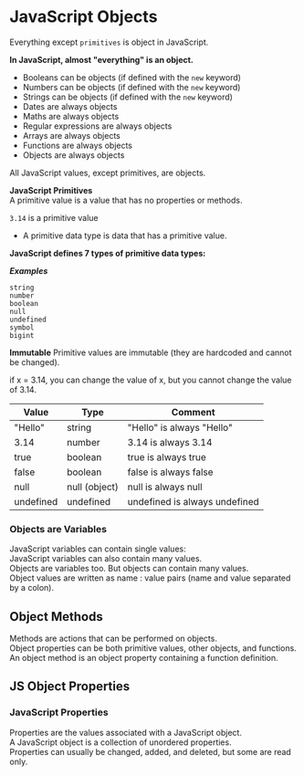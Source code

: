 # JavaScript Objects

Everything except `primitives` is object in JavaScript.

**In JavaScript, almost "everything" is an object.**

- Booleans can be objects (if defined with the `new` keyword)
- Numbers can be objects (if defined with the `new` keyword)
- Strings can be objects (if defined with the `new` keyword)
- Dates are always objects
- Maths are always objects
- Regular expressions are always objects
- Arrays are always objects
- Functions are always objects
- Objects are always objects

All JavaScript values, except primitives, are objects.

**JavaScript Primitives**  
A primitive value is a value that has no properties or methods.

`3.14` is a primitive value

- A primitive data type is data that has a primitive value.

**JavaScript defines 7 types of primitive data types:**

***Examples***
```
string
number
boolean
null
undefined
symbol
bigint
```

**Immutable**
Primitive values are immutable (they are hardcoded and cannot be changed).

if x = 3.14, you can change the value of x, but you cannot change the value of 3.14.

Value | Type | Comment
--- | --- | --- |
"Hello" | string | "Hello" is always "Hello"
3.14 | number | 3.14 is always 3.14
true | boolean | true is always true
false | boolean | false is always false
null | null (object) | null is always null
undefined | undefined | undefined is always undefined

### Objects are Variables
JavaScript variables can contain single values:  
JavaScript variables can also contain many values.  
Objects are variables too. But objects can contain many values.  
Object values are written as name : value pairs (name and value separated by a colon).

## Object Methods
Methods are actions that can be performed on objects.  
Object properties can be both primitive values, other objects, and functions.  
An object method is an object property containing a function definition.

## JS Object Properties
### JavaScript Properties
Properties are the values associated with a JavaScript object.  
A JavaScript object is a collection of unordered properties.  
Properties can usually be changed, added, and deleted, but some are read only.